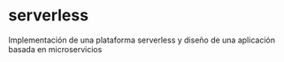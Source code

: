# serverless
Implementación de una plataforma serverless y diseño de una aplicación basada en microservicios
